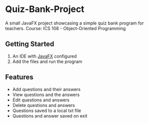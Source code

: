 # Quiz-Bank-Project
A small JavaFX project showcasing a simple quiz bank program for teachers.
Course: ICS 108 - Object-Oriented Programming



## Getting Started
1. An IDE with [JavaFX](https://openjfx.io/) configured
2. Add the files and run the program


## Features
- Add questions and their answers
- View questions and the answers
- Edit questions and answers
- Delete questions and answers
- Questions saved to a local txt file
- Questions and answer saved on exit
